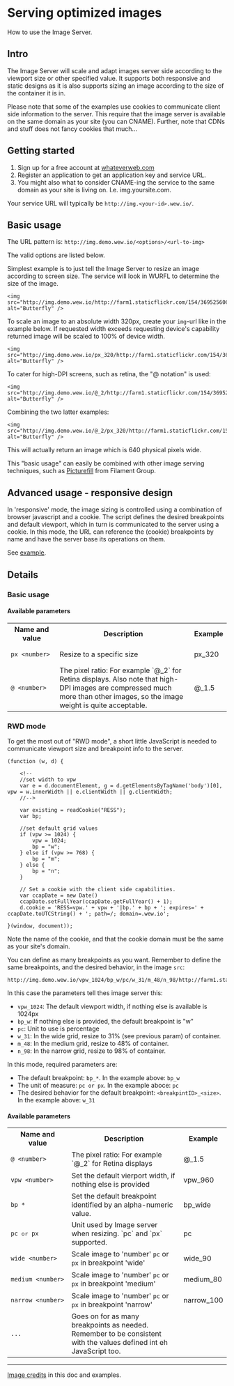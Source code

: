 # Serving optimized images
How to use the Image Server.

## Intro
The Image Server will scale and adapt images server side according to the viewport size or other specified value. It supports both responsive and static designs as it is also supports sizing an image according to the size of the container it is in. 

Please note that some of the examples use cookies to communicate client side information to the server. This require that the image server is available on the same domain as your site (you can CNAME). Further, note that CDNs and stuff does not fancy cookies that much…

## Getting started
1. Sign up for a free account at [whateverweb.com](http://whateverweb.com/)
2. Register an application to get an application key and service URL.
3. You might also what to consider CNAME-ing the service to the same domain as your site is living on. I.e. img.yoursite.com.

Your service URL will typically be `http://img.<your-id>.wew.io/`.

## Basic usage

The URL pattern is:
`http://img.demo.wew.io/<options>/<url-to-img>`

The valid options are listed below. 

Simplest example is to just tell the Image Server to resize an image according to screen size. The service will look in WURFL to determine the size of the image.

	<img src="http://img.demo.wew.io/http://farm1.staticflickr.com/154/369525606_c77b69e92c_o_d.jpg" alt="Butterfly" />

To scale an image to an absolute width 320px, create your `img`-url like in the example below. If requested width exceeds requesting device's capability returned image will be scaled to 100% of device width.

	<img src="http://img.demo.wew.io/px_320/http://farm1.staticflickr.com/154/369525606_c77b69e92c_o_d.jpg" alt="Butterfly" />

To cater for high-DPI screens, such as retina, the "@ notation" is used:

	<img src="http://img.demo.wew.io/@_2/http://farm1.staticflickr.com/154/369525606_c77b69e92c_o_d.jpg" alt="Butterfly" />

Combining the two latter examples:

	<img src="http://img.demo.wew.io/@_2/px_320/http://farm1.staticflickr.com/154/369525606_c77b69e92c_o_d.jpg" alt="Butterfly" />

This will actually return an image which is 640 physical pixels wide.

This "basic usage" can easily be combined with other image serving techniques, such as [Picturefill](https://github.com/whateverweb/Image-Server/tree/master/examples/picturefill) from Filament Group.

## Advanced usage - responsive design
In 'responsive' mode, the image sizing is controlled using a combination of browser javascript and a cookie. The script defines the desired breakpoints and default viewport, which in turn is communicated to the server using a cookie. In this mode, the URL can reference the (cookie) breakpoints by name and have the server base its operations on them.

See [example](https://github.com/whateverweb/Image-Server/tree/master/examples/cookie-example).

## Details
### Basic usage

#### Available parameters 


<table>
  <tr>
    <th>Name and value</th><th>Description</th><th>Example</th>
  </tr>
  <tr>
    <td><pre><code>px_&lt;number&gt;</code></pre></td>
    <td>Resize to a specific size</td>
    <td>px_320</td>
  </tr>
  <tr>
    <td><pre><code>@_&lt;number&gt;</code></pre></td>
    <td>The pixel ratio: For example `@_2` for Retina displays. Also note that high-DPI images are compressed much more than other images, so the image weight is quite acceptable.</td>
    <td>@_1.5</td>
  </tr>  
</table>

### RWD mode
To get the most out of "RWD mode", a short little JavaScript is needed to communicate viewport size and breakpoint info to the server.
	
	(function (w, d) {

        <!--
        //set width to vpw
        var e = d.documentElement, g = d.getElementsByTagName('body')[0], vpw = w.innerWidth || e.clientWidth || g.clientWidth;
        //-->

        var existing = readCookie("RESS");
        var bp;

        //set default grid values
        if (vpw >= 1024) {
            vpw = 1024;
            bp = "w";
        } else if (vpw >= 768) {
            bp = "m";
        } else {
            bp = "n";
        }

        // Set a cookie with the client side capabilities.
        var ccapDate = new Date()
        ccapDate.setFullYear(ccapDate.getFullYear() + 1);
        d.cookie = 'RESS=vpw.' + vpw + '|bp.' + bp + '; expires=' + ccapDate.toUTCString() + '; path=/; domain=.wew.io';

    }(window, document));

Note the name of the cookie, and that the cookie domain must be the same as your site's domain.

You can define as many breakpoints as you want. Remember to define the same breakpoints, and the desired behavior, in the image `src`:

	http://img.demo.wew.io/vpw_1024/bp_w/pc/w_31/m_48/n_98/http://farm1.staticflickr.com/154/369525606_c77b69e92c_o_d.jpg

In this case the parameters tell thes image server this:

* `vpw_1024`: The default viewport width, if nothing else is available is 1024px
* `bp_w`: If nothing else is provided, the default breakpoint is "w"
* `pc`: Unit to use is percentage
* `w_31`: In the wide grid, resize to 31% (see previous param) of container.
* `m_48`: In the medium grid, resize to 48% of container.
* `n_98`: In the narrow grid, resize to 98% of container.

In this mode, required parameters are:

* The default breakpoint: `bp_*`. In the example above: `bp_w`
* The unit of measure: `pc or px`. In the example aboce: `pc`
* The desired behavior for the default breakpoint: `<breakpintID>_<size>`. In the example above: `w_31`


#### Available parameters 


<table>
  <tr>
    <th>Name and value</th><th>Description</th><th>Example</th>
  </tr>
  <tr>
    <td><pre><code>@_&lt;number&gt;</code></pre></td>
    <td>The pixel ratio: For example `@_2` for Retina displays</td>
    <td>@_1.5</td>
  </tr>
  <tr>
    <td><pre><code>vpw_&lt;number&gt;</code></pre></td>
    <td>Set the default vierport width, if nothing else is provided</td>
    <td>vpw_960</td>
  </tr>  <tr>
    <td><pre><code>bp_*</code></pre></td>
    <td>Set the default breakpoint identified by an alpha-numeric value.</td>
    <td>bp_wide</td>
  </tr>  <tr>
    <td><pre><code>pc</code> or <code>px</code></pre></td>
    <td>Unit used by Image server when resizing. `pc` and `px` supported.</td>
    <td>pc</td>
  </tr><tr>
    <td><pre><code>wide_&lt;number&gt;</code></pre></td>
    <td>Scale image to 'number' <code>pc</code> or <code>px</code>  in breakpoint 'wide'</td>
    <td>wide_90</td>
  </tr><tr>
    <td><pre><code>medium_&lt;number&gt;</code></pre></td>
    <td>Scale image to 'number' <code>pc</code> or <code>px</code>  in breakpoint 'medium'</td>
    <td>medium_80</td>
  </tr><tr>
    <td><pre><code>narrow_&lt;number&gt;</code></pre></td>
    <td>Scale image to 'number' <code>pc</code> or <code>px</code>  in breakpoint 'narrow'</td>
    <td>narrow_100</td>
  </tr><tr>
    <td><pre><code>...</code></pre></td>
    <td>Goes on for as many breakpoints as needed. Remember to be consistent with the values defined int eh JavaScript too.</td>
    <td></td>
  </tr>
</table>

-----
[Image credits](http://www.flickr.com/photos/bengchye_loo/369525606/sizes/o/in/photostream/) in this doc and examples.


